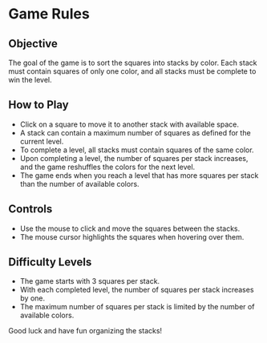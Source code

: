 # Game Rules

## Objective
The goal of the game is to sort the squares into stacks by color. Each stack must contain squares of only one color, and all stacks must be complete to win the level.

## How to Play
- Click on a square to move it to another stack with available space.
- A stack can contain a maximum number of squares as defined for the current level.
- To complete a level, all stacks must contain squares of the same color.
- Upon completing a level, the number of squares per stack increases, and the game reshuffles the colors for the next level.
- The game ends when you reach a level that has more squares per stack than the number of available colors.

## Controls
- Use the mouse to click and move the squares between the stacks.
- The mouse cursor highlights the squares when hovering over them.

## Difficulty Levels
- The game starts with 3 squares per stack.
- With each completed level, the number of squares per stack increases by one.
- The maximum number of squares per stack is limited by the number of available colors.

Good luck and have fun organizing the stacks!